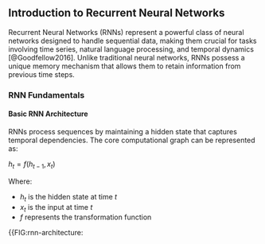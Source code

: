 ## Introduction to Recurrent Neural Networks

Recurrent Neural Networks (RNNs) represent a powerful class of neural networks designed to handle sequential data, making them crucial for tasks involving time series, natural language processing, and temporal dynamics [@Goodfellow2016]. Unlike traditional neural networks, RNNs possess a unique memory mechanism that allows them to retain information from previous time steps.

### RNN Fundamentals

#### Basic RNN Architecture

RNNs process sequences by maintaining a hidden state that captures temporal dependencies. The core computational graph can be represented as:

$h_t = f(h_{t-1}, x_t)$

Where:
- $h_t$ is the hidden state at time $t$
- $x_t$ is the input at time $t$
- $f$ represents the transformation function

{{FIG:rnn-architecture: